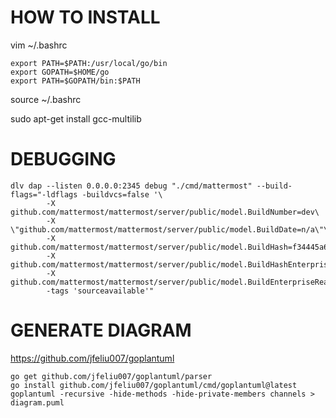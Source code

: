 # HOW TO INSTALL
vim ~/.bashrc
```
export PATH=$PATH:/usr/local/go/bin
export GOPATH=$HOME/go
export PATH=$GOPATH/bin:$PATH
```
source ~/.bashrc

sudo apt-get install gcc-multilib

# DEBUGGING
```
dlv dap --listen 0.0.0.0:2345 debug "./cmd/mattermost" --build-flags="-ldflags -buildvcs=false '\
        -X github.com/mattermost/mattermost/server/public/model.BuildNumber=dev\
        -X \"github.com/mattermost/mattermost/server/public/model.BuildDate=n/a\"\
        -X github.com/mattermost/mattermost/server/public/model.BuildHash=f34445a6f4946ad19c24064d23ebe196f76bc7cf\
        -X github.com/mattermost/mattermost/server/public/model.BuildHashEnterprise=none\
        -X github.com/mattermost/mattermost/server/public/model.BuildEnterpriseReady=false'\
        -tags 'sourceavailable'"
```

# GENERATE DIAGRAM
https://github.com/jfeliu007/goplantuml

```
go get github.com/jfeliu007/goplantuml/parser
go install github.com/jfeliu007/goplantuml/cmd/goplantuml@latest
goplantuml -recursive -hide-methods -hide-private-members channels > diagram.puml
```